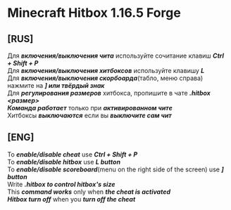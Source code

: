 # Minecraft Hitbox 1.16.5 Forge

## [RUS]
Для **_включения/выключения чита_** используйте сочитание клавиш **_Ctrl + Shift + P_**<br>
Для **_включения/выключения хитбоксов_** используйте клавишу **_L_**<br>
Для **_включения/выключения скорбоарда_**(табло, меню справа) нажмите на **_] или твёрдый знак_**<br>
Для **_регулирования размеров_** хитбокса, пропишите в чате **_.hitbox <размер>_**<br>
**_Команда работает_** только при **_активированном чите_**<br>
Хитбоксы **_выключаются_** если вы **_выключите сам чит_**

## [ENG]

To **_enable/disable cheat_** use **_Ctrl + Shift + P_**<br>
To **_enable/disable hitbox_** use **_L button_**<br>
To **_enable/disable scoreboard_**(menu on the right side of the screen) use **_] button_**<br>
Write **_.hitbox <size> to control hitbox's size_**<br>
This **_command works_** only when **_the cheat is activated_**<br>
**_Hitbox turn off_** when you **_turn off the cheat_**
